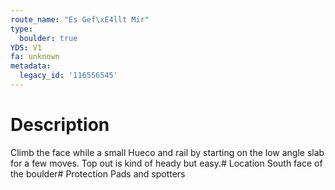 ```yaml
---
route_name: "Es Gef\xE4llt Mir"
type:
  boulder: true
YDS: V1
fa: unknown
metadata:
  legacy_id: '116556545'
---
```

# Description
Climb the face while a small Hueco and rail by starting on the low angle slab for a few moves. Top out is kind of heady but easy.# Location
South face of the boulder# Protection
Pads and spotters